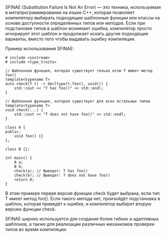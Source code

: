 SFINAE (Substitution Failure Is Not An Error) — это техника, используемая в метапрограммировании на языке C++, которая позволяет компилятору выбирать подходящие шаблонные функции или классы на основе доступности определённых типов или методов. Если при подстановке типов в шаблон возникает ошибка, компилятор просто игнорирует этот шаблон и продолжает искать другие подходящие варианты, вместо того чтобы выдавать ошибку компиляции.

Пример использования SFINAE:

```
# include <iostream>
# include <type_traits>

// Шаблонная функция, которая существует только если T имеет метод foo()
template<typename T>
auto check(T t) -> decltype(t.foo(), void()) {
    std::cout << "T has foo()" << std::endl;
}

// Шаблонная функция, которая существует для всех остальных типов
template<typename T>
void check(...) {
    std::cout << "T does not have foo()" << std::endl;
}

class A {
public:
    void foo() {}
};

class B {};

int main() {
    A a;
    B b;
    check(a); // Выведет: T has foo()
    check(b); // Выведет: T does not have foo()
    return 0;
}
```

В этом примере первая версия функции check будет выбрана, если тип T имеет метод foo(). Если такого метода нет, произойдёт подстановка в шаблон, которая приведёт к ошибке, и компилятор выберет вторую версию функции check.

SFINAE широко используется для создания более гибких и адаптивных шаблонов, а также для реализации различных механизмов проверки типов во время компиляции.
